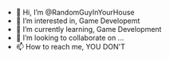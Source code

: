 - 👋 Hi, I’m @RandomGuyInYourHouse
- 👀 I’m interested in, Game Developemt
- 🌱 I’m currently learning, Game Development
- 💞️ I’m looking to collaborate on ...
- 📫 How to reach me, YOU DON'T
